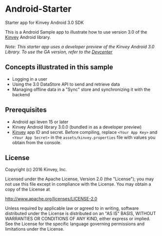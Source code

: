 # Android-Starter
Starter app for Kinvey Android 3.0 SDK

This is a Android Sample app to illustrate how to use version 3.0 of the [Kinvey](http://www.kinvey.com) Android library.

_Note: This starter app uses a developer preview of the Kinvey Android 3.0 Library. To use the GA version, refer to the [Devcenter](http://devcenter.kinvey.com/android)_

## Concepts illustrated in this sample
* Logging in a user
* Using the 3.0 DataStore API to send and retrieve data
* Managing offline data in a "Sync" store and synchronizing it with the backend

## Prerequisites
* Android api leven 15 or later
* Kinvey Android library 3.0.0 (bundled in as a developer preview)
* [Kinvey](https://console.kinvey.com) app ID and secret. Before compiling, replace `<Your App Key>` and `<Your App Secret>` in the `assets/kinvey.properties` file with values you obtain from the console.

## License

Copyright (c) 2016 Kinvey, Inc.

Licensed under the Apache License, Version 2.0 (the "License");
you may not use this file except in compliance with the License.
You may obtain a copy of the License at

http://www.apache.org/licenses/LICENSE-2.0

Unless required by applicable law or agreed to in writing, software
distributed under the License is distributed on an "AS IS" BASIS,
WITHOUT WARRANTIES OR CONDITIONS OF ANY KIND, either express or implied.
See the License for the specific language governing permissions and
limitations under the License.

